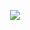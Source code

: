 <p align="center">
  <img src="https://capsule-render.vercel.app/api?text=Welcome to my Profile&animation=fadeIn&type=waving&color=gradient&height=100"/>
</p>
